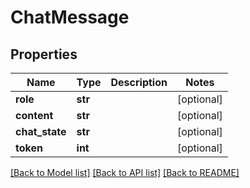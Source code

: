 # ChatMessage

## Properties
Name | Type | Description | Notes
------------ | ------------- | ------------- | -------------
**role** | **str** |  | [optional] 
**content** | **str** |  | [optional] 
**chat_state** | **str** |  | [optional] 
**token** | **int** |  | [optional] 

[[Back to Model list]](../README.md#documentation-for-models) [[Back to API list]](../README.md#documentation-for-api-endpoints) [[Back to README]](../README.md)

